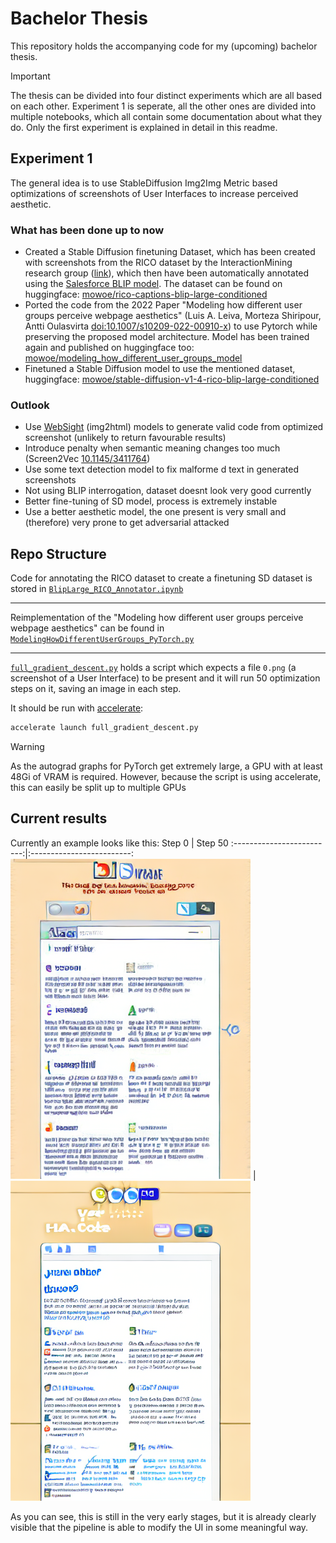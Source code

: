 # Bachelor Thesis

This repository holds the accompanying code for my (upcoming) bachelor thesis.

> [!IMPORTANT]  
> The thesis can be divided into four distinct experiments which are all based on each other. Experiment 1 is seperate, all the other ones are divided into multiple notebooks, which all contain some documentation about what they do. Only the first experiment is explained in detail in this readme.

## Experiment 1

The general idea is to use StableDiffusion Img2Img Metric based optimizations of screenshots of User Interfaces to increase perceived aesthetic.

### What has been done up to now

- Created a Stable Diffusion finetuning Dataset, which has been created with screenshots from the RICO dataset by the InteractionMining research group ([link](http://www.interactionmining.org/rico.html)), which then have been automatically annotated using the [Salesforce BLIP model](https://github.com/salesforce/BLIP). The dataset can be found on huggingface: [mowoe/rico-captions-blip-large-conditioned](https://huggingface.co/datasets/mowoe/rico-captions-blip-large-conditioned)
- Ported the code from the 2022 Paper "Modeling how different user groups perceive webpage aesthetics" (Luis A. Leiva, Morteza Shiripour, Antti Oulasvirta [doi:10.1007/s10209-022-00910-x](https://link.springer.com/article/10.1007/s10209-022-00910-x)) to use Pytorch while preserving the proposed model architecture. Model has been trained again and published on huggingface too: [mowoe/modeling_how_different_user_groups_model](https://huggingface.co/mowoe/modeling_how_different_user_groups_model)
- Finetuned a Stable Diffusion model to use the mentioned dataset, huggingface: [mowoe/stable-diffusion-v1-4-rico-blip-large-conditioned](https://huggingface.co/mowoe/stable-diffusion-v1-4-rico-blip-large-conditioned)

### Outlook
- Use [WebSight](https://huggingface.co/HuggingFaceM4/VLM_WebSight_finetuned) (img2html) models to generate valid code from optimized screenshot (unlikely to return favourable results)
- Introduce penalty when semantic meaning changes too much (Screen2Vec [10.1145/3411764](https://dl.acm.org/doi/pdf/10.1145/3411764.3445049))
- Use some text detection model to fix malforme d text in generated screenshots
- Not using BLIP interrogation, dataset doesnt look very good currently
- Better fine-tuning of SD model, process is extremely instable
- Use a better aesthetic model, the one present is very small and (therefore) very prone to get adversarial attacked

## Repo Structure
Code for annotating the RICO dataset to create a finetuning SD dataset is stored in [`BlipLarge_RICO_Annotator.ipynb`](BlipLarge_RICO_Annotator.ipynb)

---

Reimplementation of the "Modeling how different user groups perceive webpage aesthetics" can be found in [`ModelingHowDifferentUserGroups_PyTorch.py`](ModelingHowDifferentUserGroups_PyTorch.py)

---

[`full_gradient_descent.py`](full_gradient_descent.py) holds a script which expects a file `0.png` (a screenshot of a User Interface) to be present and it will run 50 optimization steps on it, saving an image in each step.

It should be run with [accelerate](https://huggingface.co/docs/accelerate/index):
```bash
accelerate launch full_gradient_descent.py
```

> [!WARNING]  
> As the autograd graphs for PyTorch get extremely large, a GPU with at least 48Gi of VRAM is required. However, because the script is using accelerate, this can easily be split up to multiple GPUs

## Current results
Currently an example looks like this:
Step 0             |  Step 50
:-------------------------:|:-------------------------:
![](images/output_0.png)  |  ![](images/output_49.png)

As you can see, this is still in the very early stages, but it is already clearly visible that the pipeline is able to modify the UI in some meaningful way.